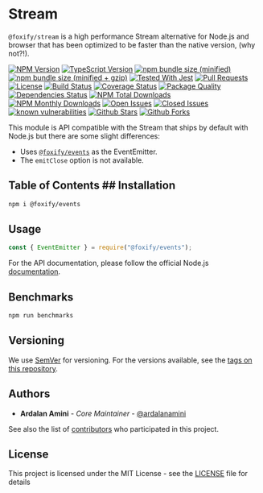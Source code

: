 # Stream <!-- omit in toc -->

`@foxify/stream` is a high performance Stream alternative for Node.js and browser that has been optimized to be faster than the native version, (why not?!).

[![NPM Version](https://img.shields.io/npm/v/@foxify/stream.svg)](https://www.npmjs.com/package/@foxify/stream)
[![TypeScript Version](https://img.shields.io/npm/types/@foxify/stream.svg)](https://www.typescriptlang.org)
[![npm bundle size (minified)](https://img.shields.io/bundlephobia/min/@foxify/stream.svg)](https://www.npmjs.com/package/@foxify/stream)
[![npm bundle size (minified + gzip)](https://img.shields.io/bundlephobia/minzip/@foxify/stream.svg)](https://www.npmjs.com/package/@foxify/stream)
[![Tested With Jest](https://img.shields.io/badge/tested_with-jest-99424f.svg)](https://github.com/facebook/jest)
[![Pull Requests](https://img.shields.io/badge/PRs-Welcome-brightgreen.svg)](https://github.com/foxifyjs/stream/pulls)
[![License](https://img.shields.io/github/license/foxifyjs/stream.svg)](https://github.com/foxifyjs/stream/blob/master/LICENSE)
[![Build Status](https://api.travis-ci.com/foxifyjs/stream.svg?branch=master)](https://travis-ci.com/foxifyjs/stream)
[![Coverage Status](https://codecov.io/gh/foxifyjs/stream/branch/master/graph/badge.svg)](https://codecov.io/gh/foxifyjs/stream)
[![Package Quality](http://npm.packagequality.com/shield/%40foxify%2Fodin.svg)](http://packagequality.com/#?package=@foxify/stream)
[![Dependencies Status](https://david-dm.org/foxifyjs/stream.svg)](https://david-dm.org/foxifyjs/stream)
[![NPM Total Downloads](https://img.shields.io/npm/dt/@foxify/stream.svg)](https://www.npmjs.com/package/@foxify/stream)
[![NPM Monthly Downloads](https://img.shields.io/npm/dm/@foxify/stream.svg)](https://www.npmjs.com/package/@foxify/stream)
[![Open Issues](https://img.shields.io/github/issues-raw/foxifyjs/stream.svg)](https://github.com/foxifyjs/stream/issues?q=is%3Aopen+is%3Aissue)
[![Closed Issues](https://img.shields.io/github/issues-closed-raw/foxifyjs/stream.svg)](https://github.com/foxifyjs/stream/issues?q=is%3Aissue+is%3Aclosed)
[![known vulnerabilities](https://snyk.io/test/github/foxifyjs/stream/badge.svg?targetFile=package.json)](https://snyk.io/test/github/foxifyjs/stream?targetFile=package.json)
[![Github Stars](https://img.shields.io/github/stars/foxifyjs/stream.svg?style=social)](https://github.com/foxifyjs/stream)
[![Github Forks](https://img.shields.io/github/forks/foxifyjs/stream.svg?style=social&label=Fork)](https://github.com/foxifyjs/stream)

This module is API compatible with the Stream that ships by default with Node.js but there are some slight differences:

- Uses [`@foxify/events`](https://github.com/foxifyjs/events) as the EventEmitter.
- The `emitClose` option is not available.

## Table of Contents <!-- omit in toc -->## Installation

```bash
npm i @foxify/events
```

## Usage

```js
const { EventEmitter } = require("@foxify/events");
```

For the API documentation, please follow the official Node.js [documentation](https://nodejs.org/api/stream.html).

## Benchmarks

```bash
npm run benchmarks
```

## Versioning

We use [SemVer](http://semver.org) for versioning. For the versions available, see the [tags on this repository](https://github.com/foxifyjs/stream/tags).

## Authors

- **Ardalan Amini** - *Core Maintainer* - [@ardalanamini](https://github.com/ardalanamini)

See also the list of [contributors](https://github.com/foxifyjs/stream/contributors) who participated in this project.

## License

This project is licensed under the MIT License - see the [LICENSE](LICENSE) file for details